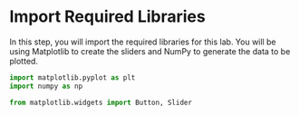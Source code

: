 # Import Required Libraries

In this step, you will import the required libraries for this lab. You will be using Matplotlib to create the sliders and NumPy to generate the data to be plotted.

```python
import matplotlib.pyplot as plt
import numpy as np

from matplotlib.widgets import Button, Slider
```
